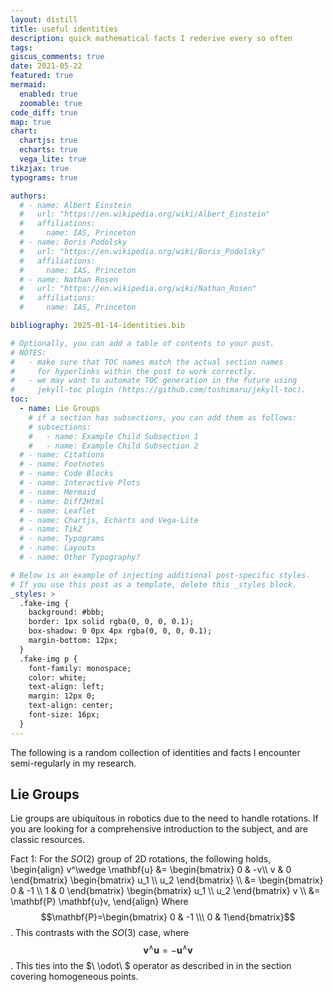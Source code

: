 ```yaml
---
layout: distill
title: useful identities
description: quick mathematical facts I rederive every so often
tags: 
giscus_comments: true
date: 2021-05-22
featured: true
mermaid:
  enabled: true
  zoomable: true
code_diff: true
map: true
chart:
  chartjs: true
  echarts: true
  vega_lite: true
tikzjax: true
typograms: true

authors:
  # - name: Albert Einstein
  #   url: "https://en.wikipedia.org/wiki/Albert_Einstein"
  #   affiliations:
  #     name: IAS, Princeton
  # - name: Boris Podolsky
  #   url: "https://en.wikipedia.org/wiki/Boris_Podolsky"
  #   affiliations:
  #     name: IAS, Princeton
  # - name: Nathan Rosen
  #   url: "https://en.wikipedia.org/wiki/Nathan_Rosen"
  #   affiliations:
  #     name: IAS, Princeton

bibliography: 2025-01-14-identities.bib

# Optionally, you can add a table of contents to your post.
# NOTES:
#   - make sure that TOC names match the actual section names
#     for hyperlinks within the post to work correctly.
#   - we may want to automate TOC generation in the future using
#     jekyll-toc plugin (https://github.com/toshimaru/jekyll-toc).
toc:
  - name: Lie Groups
    # if a section has subsections, you can add them as follows:
    # subsections:
    #   - name: Example Child Subsection 1
    #   - name: Example Child Subsection 2
  # - name: Citations
  # - name: Footnotes
  # - name: Code Blocks
  # - name: Interactive Plots
  # - name: Mermaid
  # - name: Diff2Html
  # - name: Leaflet
  # - name: Chartjs, Echarts and Vega-Lite
  # - name: TikZ
  # - name: Typograms
  # - name: Layouts
  # - name: Other Typography?

# Below is an example of injecting additional post-specific styles.
# If you use this post as a template, delete this _styles block.
_styles: >
  .fake-img {
    background: #bbb;
    border: 1px solid rgba(0, 0, 0, 0.1);
    box-shadow: 0 0px 4px rgba(0, 0, 0, 0.1);
    margin-bottom: 12px;
  }
  .fake-img p {
    font-family: monospace;
    color: white;
    text-align: left;
    margin: 12px 0;
    text-align: center;
    font-size: 16px;
  }
---
```


The following is a random collection of identities and facts I encounter semi-regularly in my research. 
## Lie Groups
Lie groups are ubiquitous in robotics due to the need to handle rotations. 
If you are looking for a comprehensive introduction to the subject, <d-cite key="solà2021microlietheorystate"></d-cite> and <d-cite key="barfoot2024state"></d-cite>
are classic resources. 

Fact 1: For the $SO(2)$ group of 2D rotations, the following holds, 
\begin{align}
    v^\wedge \mathbf{u} &= 
    \begin{bmatrix}
        0 & -v\\\ v & 0
    \end{bmatrix}
    \begin{bmatrix}
        u_1 \\\ u_2 
    \end{bmatrix} \\\ 
    &= 
    \begin{bmatrix}
        0 & -1 \\\ 1 & 0
    \end{bmatrix}
    \begin{bmatrix}
        u_1 \\\ u_2 
    \end{bmatrix} 
    v \\\ 
    &= 
    \mathbf{P} \mathbf{u}v,
\end{align}
Where $$\mathbf{P}=\begin{bmatrix} 0 & -1 \\\ 0 & 1\end{bmatrix}$$. This contrasts with the $SO(3)$ case, where $$\mathbf{v}^\wedge \mathbf{u} =  -\mathbf{u}^\wedge \mathbf{v}$$.
This ties into the $\ \odot\ $ operator as described in <d-cite key="barfoot2024state"></d-cite> in the section covering homogeneous points.
